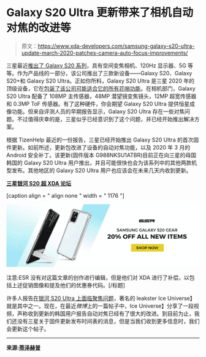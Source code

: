 # Galaxy S20 Ultra 更新带来了相机自动对焦的改进等

> 原文：<https://www.xda-developers.com/samsung-galaxy-s20-ultra-update-march-2020-patches-camera-auto-focus-improvements/>

三星最近[推出了 Galaxy S20 系列](https://www.xda-developers.com/samsung-galaxy-s20-specs-features-pricing-availability/)，具有空间变焦相机、120Hz 显示器、5G 等等。作为产品线的一部分，该公司推出了三款新设备——Galaxy S20、Galaxy S20+和 Galaxy S20 Ultra。正如你所料，Galaxy S20 Ultra 是三星 2020 年的顶级设备，它在[包装了该公司可能适合它的所有花哨功能](https://www.xda-developers.com/samsung-galaxy-s20-ultra-16gb-ram/)。在相机部门，Galaxy S20 Ultra 配备了 108MP 主传感器，48MP 潜望镜变焦镜头，12MP 超宽传感器和 0.3MP ToF 传感器。有了这种硬件，你会期望 Galaxy S20 Ultra 提供恒星成像功能。但来自评测人员的早期报告显示，Galaxy S20 Ultra 存在一些对焦问题。不过值得庆幸的是，三星似乎已经意识到了这个问题，并已经开始推出解决方案。

根据 TizenHelp 最近的一份报告，三星已经开始推出 Galaxy S20 Ultra 的首次固件更新。如前所述，更新包改进了设备的自动对焦功能，以及 2020 年 3 月的 Android 安全补丁。该更新(固件版本 G988NKSU1ATBR)目前正在向三星的母国韩国的 Galaxy S20 Ultra 用户推出，并且可能很快也会为该系列中的其他两款机型发布。其他地区的 Galaxy S20 Ultra 用户也应该会在未来几天内收到更新。

**[三星银河 S20 超 XDA 论坛](https://forum.xda-developers.com/galaxy-s20-ultra)**

[caption align = " align none " width = " 1176 "]

[![](img/58d648914895634b2ed9152bb19d4453.png)](http://bit.ly/389gOMV)

注意:ESR 没有对这篇文章的创作进行编辑，但是他们对 XDA 进行了补偿，以包括上述促销图像和提及他们的优惠券代码。[/标题]

许多人报告[在银河 S20 Ultra 上面临聚焦问题](https://twitter.com/UniverseIce/status/1232108609430904832)，著名的 leakster Ice Universe】就是其中之一。现在，在最近*微博*上的一篇帖子中，Ice Universe】分享了一段视频，声称收到更新的韩国用户报告自动对焦已经有了很大的改进。到目前为止，我们还没有三星关于固件更新发布时间表的消息，但是当我们收到更多信息时，我们会更新这个帖子。

* * *

**来源:[蒂泽赫普](https://www.tizenhelp.com/first-galaxy-s20-ultra-update-improves-camera-quality/)**